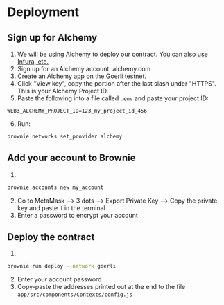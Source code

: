 # Deployment

## Sign up for Alchemy
1. We will be using Alchemy to deploy our contract. [You can also use Infura, etc.](https://eth-brownie.readthedocs.io/en/stable/network-management.html#using-infura)
2. Sign up for an Alchemy account: alchemy.com
3. Create an Alchemy app on the Goerli testnet.
4. Click "View key", copy the portion after the last slash under "HTTPS". This is your Alchemy Project ID.
5. Paste the following into a file called `.env` and paste your project ID:
```
WEB3_ALCHEMY_PROJECT_ID=123_my_project_id_456
```
6. Run:
```bash
brownie networks set_provider alchemy
```


## Add your account to Brownie

1.
```bash
brownie accounts new my_account
```
2. Go to MetaMask --> 3 dots --> Export Private Key --> Copy the private key and paste it in the terminal
3. Enter a password to encrypt your account

## Deploy the contract

1. 
```bash
brownie run deploy --network goerli
```
2. Enter your account password
3. Copy-paste the addresses printed out at the end to the file `app/src/components/Contexts/config.js`